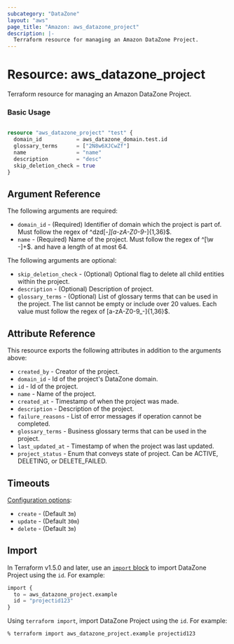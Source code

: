```yaml
---
subcategory: "DataZone"
layout: "aws"
page_title: "Amazon: aws_datazone_project"
description: |-
  Terraform resource for managing an Amazon DataZone Project.
---
```

# Resource: aws_datazone_project

Terraform resource for managing an Amazon DataZone Project.

### Basic Usage

```terraform

resource "aws_datazone_project" "test" {
  domain_id           = aws_datazone_domain.test.id
  glossary_terms      = ["2N8w6XJCwZf"]
  name                = "name"
  description         = "desc"
  skip_deletion_check = true
}

```

## Argument Reference

The following arguments are required:

* `domain_id` - (Required) Identifier of domain which the project is part of. Must follow the regex of ^dzd[-_][a-zA-Z0-9_-]{1,36}$. 
* `name` - (Required) Name of the project. Must follow the regex of ^[\w -]+$. and have a length of at most 64.

The following arguments are optional:

* `skip_deletion_check` - (Optional) Optional flag to delete all child entities within the project.
* `description` - (Optional) Description of project.
* `glossary_terms` - (Optional) List of glossary terms that can be used in the project. The list cannot be empty or include over 20 values. Each value must follow the regex of [a-zA-Z0-9_-]{1,36}$.

## Attribute Reference

This resource exports the following attributes in addition to the arguments above:

* `created_by` - Creator of the project.
* `domain_id` - Id of the project's DataZone domain.
* `id` - Id of the project.
* `name` - Name of the project.
* `created_at` - Timestamp of when the project was made.
* `description` - Description of the project.
* `failure_reasons` - List of error messages if operation cannot be completed.
* `glossary_terms` - Business glossary terms that can be used in the project.
* `last_updated_at` - Timestamp of when the project was last updated.
* `project_status` -  Enum that conveys state of project. Can be ACTIVE, DELETING, or DELETE_FAILED.

## Timeouts

[Configuration options](https://developer.hashicorp.com/terraform/language/resources/syntax#operation-timeouts):

* `create` - (Default `3m`)
* `update` - (Default `30m`)
* `delete` - (Default `3m`)

## Import

In Terraform v1.5.0 and later, use an [`import` block](https://developer.hashicorp.com/terraform/language/import) to import DataZone Project using the `id`. For example:

```terraform
import {
  to = aws_datazone_project.example
  id = "projectid123"
}
```

Using `terraform import`, import DataZone Project using the `id`. For example:

```console
% terraform import aws_datazone_project.example projectid123
```
